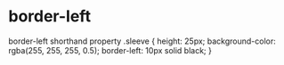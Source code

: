 # border-left
border-left shorthand property
.sleeve {
  height: 25px;
  background-color: rgba(255, 255, 255, 0.5);
    border-left: 10px solid black;
  }
